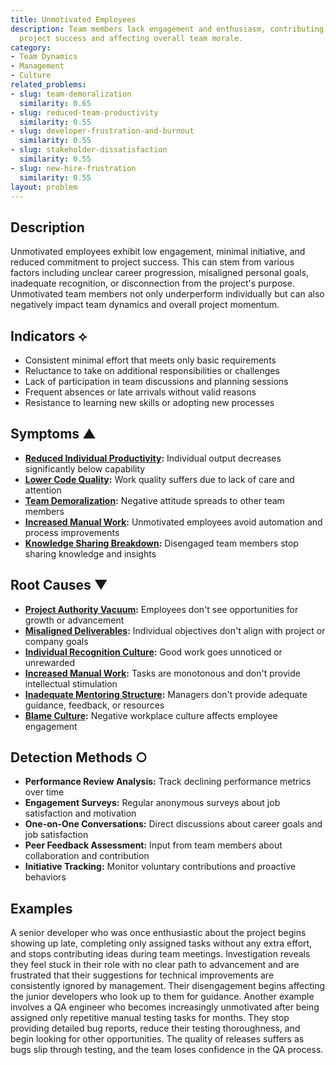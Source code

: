 ```yaml
---
title: Unmotivated Employees
description: Team members lack engagement and enthusiasm, contributing minimally to
  project success and affecting overall team morale.
category:
- Team Dynamics
- Management
- Culture
related_problems:
- slug: team-demoralization
  similarity: 0.65
- slug: reduced-team-productivity
  similarity: 0.55
- slug: developer-frustration-and-burnout
  similarity: 0.55
- slug: stakeholder-dissatisfaction
  similarity: 0.55
- slug: new-hire-frustration
  similarity: 0.55
layout: problem
---
```


## Description

Unmotivated employees exhibit low engagement, minimal initiative, and reduced commitment to project success. This can stem from various factors including unclear career progression, misaligned personal goals, inadequate recognition, or disconnection from the project's purpose. Unmotivated team members not only underperform individually but can also negatively impact team dynamics and overall project momentum.

## Indicators ⟡

- Consistent minimal effort that meets only basic requirements
- Reluctance to take on additional responsibilities or challenges
- Lack of participation in team discussions and planning sessions
- Frequent absences or late arrivals without valid reasons
- Resistance to learning new skills or adopting new processes

## Symptoms ▲

- **[Reduced Individual Productivity](reduced-individual-productivity.md):** Individual output decreases significantly below capability
- **[Lower Code Quality](lower-code-quality.md):** Work quality suffers due to lack of care and attention
- **[Team Demoralization](team-demoralization.md):** Negative attitude spreads to other team members
- **[Increased Manual Work](increased-manual-work.md):** Unmotivated employees avoid automation and process improvements
- **[Knowledge Sharing Breakdown](knowledge-sharing-breakdown.md):** Disengaged team members stop sharing knowledge and insights

## Root Causes ▼

- **[Project Authority Vacuum](project-authority-vacuum.md):** Employees don't see opportunities for growth or advancement
- **[Misaligned Deliverables](misaligned-deliverables.md):** Individual objectives don't align with project or company goals
- **[Individual Recognition Culture](individual-recognition-culture.md):** Good work goes unnoticed or unrewarded
- **[Increased Manual Work](increased-manual-work.md):** Tasks are monotonous and don't provide intellectual stimulation
- **[Inadequate Mentoring Structure](inadequate-mentoring-structure.md):** Managers don't provide adequate guidance, feedback, or resources
- **[Blame Culture](blame-culture.md):** Negative workplace culture affects employee engagement

## Detection Methods ○

- **Performance Review Analysis:** Track declining performance metrics over time
- **Engagement Surveys:** Regular anonymous surveys about job satisfaction and motivation
- **One-on-One Conversations:** Direct discussions about career goals and job satisfaction
- **Peer Feedback Assessment:** Input from team members about collaboration and contribution
- **Initiative Tracking:** Monitor voluntary contributions and proactive behaviors

## Examples

A senior developer who was once enthusiastic about the project begins showing up late, completing only assigned tasks without any extra effort, and stops contributing ideas during team meetings. Investigation reveals they feel stuck in their role with no clear path to advancement and are frustrated that their suggestions for technical improvements are consistently ignored by management. Their disengagement begins affecting the junior developers who look up to them for guidance. Another example involves a QA engineer who becomes increasingly unmotivated after being assigned only repetitive manual testing tasks for months. They stop providing detailed bug reports, reduce their testing thoroughness, and begin looking for other opportunities. The quality of releases suffers as bugs slip through testing, and the team loses confidence in the QA process.